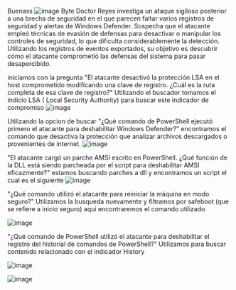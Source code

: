 Buenass
![image](https://github.com/user-attachments/assets/f00637c7-7e85-4333-aa08-a472a831faab)
Byte Doctor Reyes investiga un ataque sigiloso posterior a una brecha de seguridad en el que parecen faltar varios registros de seguridad y alertas de Windows Defender. Sospecha que el atacante empleó técnicas de evasión de defensas para desactivar o manipular los controles de seguridad, lo que dificulta considerablemente la detección. Utilizando los registros de eventos exportados, su objetivo es descubrir cómo el atacante comprometió las defensas del sistema para pasar desapercibido.

iniciamos con la pregunta "El atacante desactivó la protección LSA en el host comprometido modificando una clave de registro. ¿Cuál es la ruta completa de esa clave de registro?" Utilizando el buscador tomamos el indicio LSA ( Local Security Authority) para buscar este indicador de compromiso
![image](https://github.com/user-attachments/assets/ab274f6d-0e62-450b-a668-5389fb898dbe)

Utilizando la opcion de buscar "¿Qué comando de PowerShell ejecutó primero el atacante para deshabilitar Windows Defender?" encontramos el comando que desactiva la protección que analizar archivos descargados o provenientes de internet. 
![image](https://github.com/user-attachments/assets/510a681a-d579-44dd-94a3-6a5a0f96b0f9)

"El atacante cargó un parche AMSI escrito en PowerShell. ¿Qué función de la DLL está siendo parcheada por el script para deshabilitar AMSI eficazmente?" estamos buscando parches a dll y encontramos un script el cual es el siguiente
![image](https://github.com/user-attachments/assets/97f03519-950f-460a-aa26-684212f46018)

"¿Qué comando utilizó el atacante para reiniciar la máquina en modo seguro?" Utilizamos la busqueda nuevamente y filtramos por safeboot (que se refiere a inicio seguro) aqui encontraremos el comando utilizado

![image](https://github.com/user-attachments/assets/59531c3c-a27c-4460-83cf-d8d22d627d0c)

"¿Qué comando de PowerShell utilizó el atacante para deshabilitar el registro del historial de comandos de PowerShell?" Utilizamos para buscar contenido relacionado con el indicador History

![image](https://github.com/user-attachments/assets/501b2c16-68ec-49fc-a29a-a70853c18ab9)


![image](https://github.com/user-attachments/assets/6eccf3d9-a6ec-4f85-99f9-bdf0384755a3)
